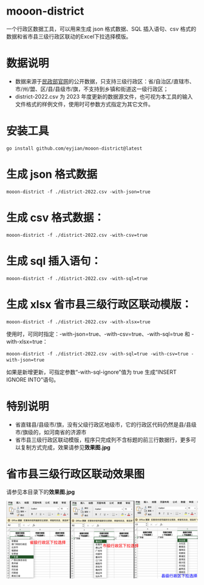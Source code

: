 # mooon-district

一个行政区数据工具，可以用来生成 json 格式数据、SQL 插入语句、csv 格式的数据和省市县三级行政区联动的Excel下拉选择模版。

# 数据说明

* 数据来源于[民政部官网](https://www.mca.gov.cn/n156/n186/index.html)的公开数据，只支持三级行政区：省/自治区/直辖市、市/州/盟、区/县/县级市/旗，不支持到乡镇和街道这一级行政区；
* district-2022.csv 为 2023 年度更新的数据源文件，也可视为本工具的输入文件格式的样例文件，使用时可参数方式指定为其它文件。

# 安装工具

```shell
go install github.com/eyjian/mooon-district@latest
```

# 生成 json 格式数据

```shell
mooon-district -f ./district-2022.csv -with-json=true
```

# 生成 csv 格式数据：

```shell
mooon-district -f ./district-2022.csv -with-csv=true
```

# 生成 sql 插入语句：

```shell
mooon-district -f ./district-2022.csv -with-sql=true
```

# 生成 xlsx 省市县三级行政区联动模版：

```shell
mooon-district -f ./district-2022.csv -with-xlsx=true
```

使用时，可同时指定：-with-json=true、-with-csv=true、-with-sql=true 和 -with-xlsx=true：

```shell
mooon-district -f ./district-2022.csv -with-sql=true -with-csv=true -with-json=true
```

如果是新增更新，可指定参数“-with-sql-ignore”值为 true 生成“INSERT IGNORE INTO”语句。

# 特别说明

* 省直辖县/县级市/旗，没有父级行政区地级市，它的行政区代码仍然是县/县级市/旗级的，如河南省的济源市
* 省市县三级行政区联动模版，程序只完成列不含标题的前三行数据行，更多可以复制方式完成，效果请参见**效果图.jpg**

# 省市县三级行政区联动效果图

请参见本目录下的**效果图.jpg**

![效果图](./效果图.jpg)
